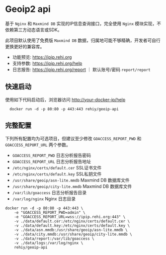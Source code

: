 # Geoip2 api

基于 `Nginx` 和 `Maxmind DB` 实现的IP信息查询接口，完全使用 `Nginx` 模块实现，不依赖第三方动态语言或SDK。

此项目默认使用了免费版 `Maxmind DB` 数据，归属地可能不够精确，开发者可自行更换更好的兼容库。

- 功能预览: <https://ipip.rehi.org>
- 支持参数: <https://ipip.rehi.org/help>
- 日志报告: <https://ipip.rehi.org/report> ｜ 默认账号/密码 `report/report`

## 快速启动

使用如下代码启动后，浏览器访问 <http://your-docker-ip/help>

```shell
  docker run -d -p 80:80 -p 443:443 rehiy/geoip-api
```

## 完整配置

下列所有配置均为可选项目，但建议至少修改 `GOACCESS_REPORT_PWD` 和 `GOACCESS_REPORT_URL` 两个参数。

- `GOACCESS_REPORT_PWD` 日志分析报告密码
- `GOACCESS_REPORT_URL` 日志分析报告地址
- `/etc/nginx/certs/default.cer` SSL证书文件
- `/etc/nginx/certs/default.key` SSL私钥文件
- `/usr/share/geoip/asn-lite.mmdb` Maxmind DB 数据库文件
- `/usr/share/geoip/city-lite.mmdb` Maxmind DB 数据库文件
- `/var/lib/goaccess` 日志分析报告目录
- `/var/log/nginx` Nginx 日志目录

```shell
docker run -d -p 80:80 -p 443:443 \
    -e "GOACCESS_REPORT_PWD=admin" \
    -e "GOACCESS_REPORT_URL=wss://ipip.rehi.org:443" \
    -v ./data/default.cer:/etc/nginx/certs/default.cer \
    -v ./data/default.key:/etc/nginx/certs/default.key \
    -v ./data/asn.mmdb:/usr/share/geoip/asn-lite.mmdb \
    -v ./data/city.mmdb:/usr/share/geoip/city-lite.mmdb \
    -v ./data/report:/var/lib/goaccess \
    -v ./data/logs:/var/log/nginx \
    rehiy/geoip-api
```
